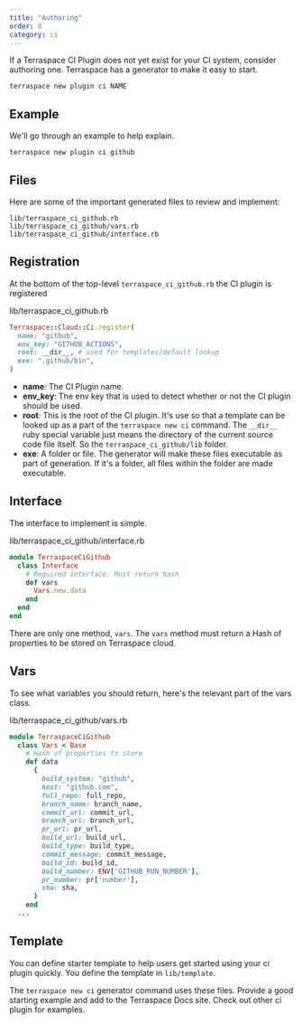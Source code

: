 ```yaml
---
title: "Authoring"
order: 8
category: ci
---
```


If a Terraspace CI Plugin does not yet exist for your CI system, consider authoring one. Terraspace has a generator to make it easy to start.

    terraspace new plugin ci NAME

## Example

We'll go through an example to help explain.

    terraspace new plugin ci github

## Files

Here are some of the important generated files to review and implement:

    lib/terraspace_ci_github.rb
    lib/terraspace_ci_github/vars.rb
    lib/terraspace_ci_github/interface.rb

## Registration

At the bottom of the top-level `terraspace_ci_github.rb` the CI plugin is registered

lib/terraspace_ci_github.rb

```ruby
Terraspace::Cloud::Ci.register(
  name: "github",
  env_key: "GITHUB_ACTIONS",
  root: __dir__, # used for templates/default lookup
  exe: ".github/bin",
)
```

* **name**: The CI Plugin name.
* **env_key**: The env key that is used to detect whether or not the CI plugin should be used.
* **root**: This is the root of the CI plugin. It's use so that a template can be looked up as a part of the `terraspace new ci` command.  The `__dir__` ruby special variable just means the directory of the current source code file itself. So the `terraspace_ci_github/lib` folder.
* **exe**: A folder or file. The generator will make these files executable as part of generation. If it's a folder, all files within the folder are made executable.

## Interface

The interface to implement is simple.

lib/terraspace_ci_github/interface.rb

```ruby
module TerraspaceCiGithub
  class Interface
    # Required interface. Must return hash
    def vars
      Vars.new.data
    end
  end
end
```

There are only one method, `vars`. The `vars` method must return a Hash of properties to be stored on Terraspace cloud.

## Vars

To see what variables you should return, here's the relevant part of the vars class.

lib/terraspace_ci_github/vars.rb

```ruby
module TerraspaceCiGithub
  class Vars < Base
    # Hash of properties to store
    def data
      {
        build_system: "github",
        host: "github.com",
        full_repo: full_repo,
        branch_name: branch_name,
        commit_url: commit_url,
        branch_url: branch_url,
        pr_url: pr_url,
        build_url: build_url,
        build_type: build_type,
        commit_message: commit_message,
        build_id: build_id,
        build_number: ENV['GITHUB_RUN_NUMBER'],
        pr_number: pr['number'],
        sha: sha,
      }
    end
  ...
```

## Template

You can define starter template to help users get started using your ci plugin quickly. You define the template in `lib/template`.

The `terraspace new ci` generator command uses these files. Provide a good starting example and add to the Terraspace Docs site. Check out other ci plugin for examples.
